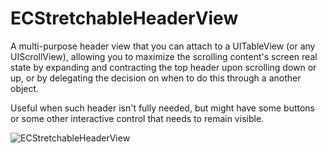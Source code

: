 ECStretchableHeaderView
=======================

A multi-purpose header view that you can attach to a UITableView (or any UIScrollView), allowing you to maximize the scrolling content's screen real state by expanding and contracting the top header upon scrolling down or up, or by delegating the decision on when to do this through a another object.

Useful when such header isn't fully needed, but might have some buttons or some other interactive control that needs to remain visible.

![ECStretchableHeaderView](http://i.imgur.com/RCqO0O9.gif)